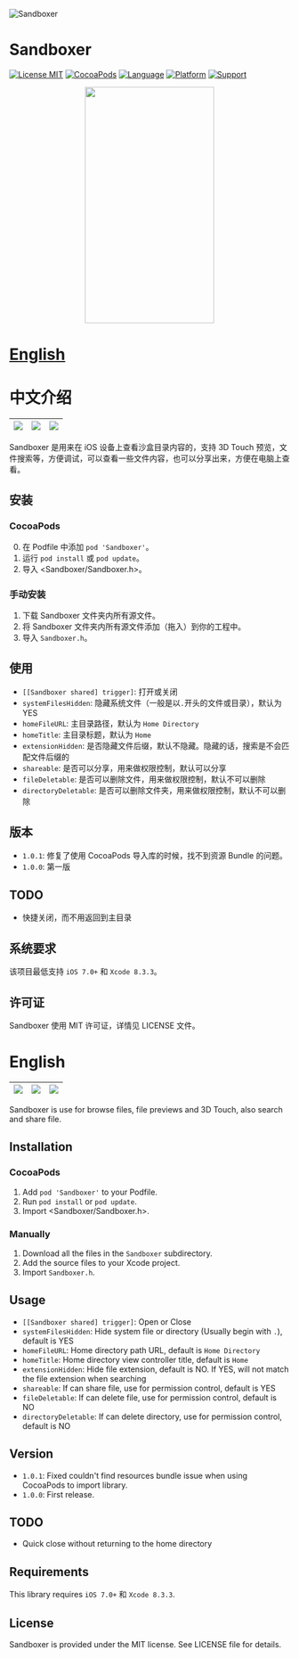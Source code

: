 ![Sandboxer](https://github.com/meilbn/Sandboxer-Objc/blob/master/Screenshots/Sandboxer_cover.jpg)

# Sandboxer

[![License MIT](https://img.shields.io/badge/license-MIT-green.svg?style=flat)](https://github.com/meilbn/Sandboxer-Objc/blob/master/LICENSE)
[![CocoaPods](https://img.shields.io/cocoapods/v/Sandboxer.svg)](https://github.com/meilbn/Sandboxer-Objc)
[![Language](https://img.shields.io/badge/language-Objective--C-brightgreen.svg)](https://developer.apple.com/documentation/objectivec)
[![Platform](https://img.shields.io/badge/platform-iOS-orange.svg)](https://www.apple.com/nl/ios/)
[![Support](https://img.shields.io/badge/support-iOS%207+%20-blue.svg?style=flat)](https://www.apple.com/nl/ios/)

<p align="center"><img src="https://github.com/meilbn/Sandboxer-Objc/blob/master/Screenshots/sandboxer_demo.gif" width="232" height="424"/></p>

# **[English](https://github.com/meilbn/Sandboxer-Objc#english)**

# 中文介绍

![](https://github.com/meilbn/Sandboxer-Objc/blob/master/Screenshots/Screenshot_CN_0.jpg)|![](https://github.com/meilbn/Sandboxer-Objc/blob/master/Screenshots/Screenshot_CN_1.jpg)|![](https://github.com/meilbn/Sandboxer-Objc/blob/master/Screenshots/Screenshot_CN_2.jpg)
:------:|:------:|:------:

Sandboxer 是用来在 iOS 设备上查看沙盒目录内容的，支持 3D Touch 预览，文件搜索等，方便调试，可以查看一些文件内容，也可以分享出来，方便在电脑上查看。

## 安装

### CocoaPods

0. 在 Podfile 中添加 ``pod 'Sandboxer'``。
1. 运行 ``pod install`` 或 ``pod update``。
2. 导入 \<Sandboxer/Sandboxer.h\>。

### 手动安装

1. 下载 Sandboxer 文件夹内所有源文件。
2. 将 Sandboxer 文件夹内所有源文件添加（拖入）到你的工程中。
3. 导入 ``Sandboxer.h``。

## 使用

- ``[[Sandboxer shared] trigger]``: 打开或关闭
- ``systemFilesHidden``: 隐藏系统文件（一般是以``.``开头的文件或目录），默认为 YES
- ``homeFileURL``: 主目录路径，默认为 ``Home Directory``
- ``homeTitle``: 主目录标题，默认为 ``Home``
- ``extensionHidden``: 是否隐藏文件后缀，默认不隐藏。隐藏的话，搜索是不会匹配文件后缀的
- ``shareable``: 是否可以分享，用来做权限控制，默认可以分享
- ``fileDeletable``: 是否可以删除文件，用来做权限控制，默认不可以删除
- ``directoryDeletable``: 是否可以删除文件夹，用来做权限控制，默认不可以删除

## 版本

- ``1.0.1``: 修复了使用 CocoaPods 导入库的时候，找不到资源 Bundle 的问题。
- ``1.0.0``: 第一版

## TODO

- 快捷关闭，而不用返回到主目录

## 系统要求

该项目最低支持 ``iOS 7.0+`` 和 ``Xcode 8.3.3``。

## 许可证

Sandboxer 使用 MIT 许可证，详情见 LICENSE 文件。

# English

![](https://github.com/meilbn/Sandboxer-Objc/blob/master/Screenshots/Screenshot_EN_0.jpg)|![](https://github.com/meilbn/Sandboxer-Objc/blob/master/Screenshots/Screenshot_EN_1.jpg)|![](https://github.com/meilbn/Sandboxer-Objc/blob/master/Screenshots/Screenshot_EN_2.jpg)
:------:|:------:|:------:

Sandboxer is use for browse files, file previews and 3D Touch, also search and share file.

## Installation

### CocoaPods

1. Add ``pod 'Sandboxer'`` to your Podfile.
2. Run ``pod install`` or ``pod update``.
3. Import \<Sandboxer/Sandboxer.h\>.

### Manually

1. Download all the files in the ``Sandboxer`` subdirectory.
2. Add the source files to your Xcode project.
3. Import ``Sandboxer.h``.

## Usage

- ``[[Sandboxer shared] trigger]``: Open or Close
- ``systemFilesHidden``: Hide system file or directory (Usually begin with ``.``), default is YES
- ``homeFileURL``: Home directory path URL, default is ``Home Directory``
- ``homeTitle``: Home directory view controller title, default is ``Home``
- ``extensionHidden``: Hide file extension, default is NO. If YES, will not match the file extension when searching
- ``shareable``: If can share file, use for permission control, default is YES
- ``fileDeletable``: If can delete file, use for permission control, default is NO
- ``directoryDeletable``: If can delete directory, use for permission control, default is NO

## Version

- ``1.0.1``: Fixed couldn't find resources bundle issue when using CocoaPods to import library.
- ``1.0.0``: First release.

## TODO

- Quick close without returning to the home directory

## Requirements

This library requires ``iOS 7.0+`` 和 ``Xcode 8.3.3``.

## License

Sandboxer is provided under the MIT license. See LICENSE file for details.

